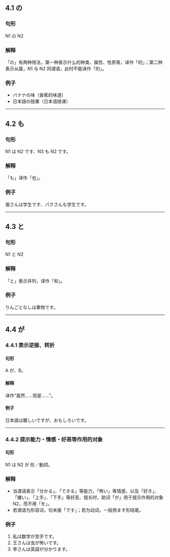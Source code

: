 ## 4.1 の
### 句形
N1 の N2  

### 解释
「の」有两种用法，第一种表示什么的种类、属性、性质等，译作「的」；第二种表示从属，N1 与 N2 同谓语，此时不能译作「的」。  

### 例子
- バナナの味（香蕉的味道）  
- 日本語の授業（日本语授课）  

---

## 4.2 も
### 句形
N1 は N2 です、N3 も N2 です。  

### 解释
「も」译作「也」。  

### 例子
張さんは学生です、パクさんも学生です。  

---

## 4.3 と
### 句形
N1 と N2  

### 解释
「と」表示并列，译作「和」。  

### 例子
りんごとなしは果物です。  

---

## 4.4 が
### 4.4.1 表示逆接、转折
#### 句形
A が、B。  

#### 解释
译作“虽然……但是……”。 

#### 例子  
日本語は難しいですが、おもしろいです。  

---

### 4.4.2 提示能力・情感・好恶等作用的对象
#### 句形  
N1 は N2 が 形／動詞。  

### 解释  
- 当谓语表示「分かる」、「できる」等能力，「怖い」等情感，以及「好き」、「嫌い」、「上手」、「下手」等好恶、擅长时，助词「が」用于提示作用的对象 N2，而不用「を」。  
- 若谓语为形容词，句末接「です」；若为动词，一般用ます形结尾。  

### 例子  
1. 私は数学が苦手です。  
2. 王さんは虫が怖いです。  
3. 李さんは英語が分かります。  
